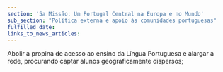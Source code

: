 ```yaml
---
section: '5a Missão: Um Portugal Central na Europa e no Mundo'
sub_section: "Política externa e apoio às comunidades portuguesas"
fulfilled_date:
links_to_news_articles:
---
```


Abolir a propina de acesso ao ensino da Língua Portuguesa e alargar a rede, procurando captar alunos geograficamente dispersos;